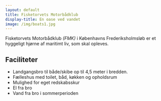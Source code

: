 ```yaml
---
layout: default
title: Fisketorvets Motorbådklub
display-title: En oase ved vandet
image: /img/boats1.jpg
---
```


Fisketorvets Motorbådklub *(FMK)* i Københavns Frederiksholmsløb er et hyggeligt hjørne af maritimt liv, som skal opleves.


## Faciliteter

* Landgangsbro til både/skibe op til 4,5 meter i bredden.
* Fælleshus med toilet, båd, køkken og opholdsrum
* Mulighed for eget redskabsskur
* El fra bro
* Vand fra bro i sommerperioden
